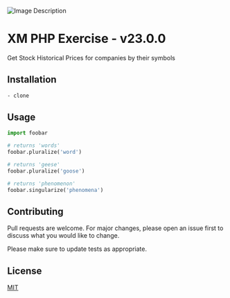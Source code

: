 ![Image Description](https://cloud.xm-cdn.com/static/xm/common/logos/XMLogo-2021_homepage.svg)

# XM PHP Exercise - v23.0.0

Get Stock Historical Prices for companies by their symbols

## Installation

```bash
- clone 
```

## Usage

```python
import foobar

# returns 'words'
foobar.pluralize('word')

# returns 'geese'
foobar.pluralize('goose')

# returns 'phenomenon'
foobar.singularize('phenomena')
```

## Contributing

Pull requests are welcome. For major changes, please open an issue first
to discuss what you would like to change.

Please make sure to update tests as appropriate.

## License

[MIT](https://choosealicense.com/licenses/mit/)